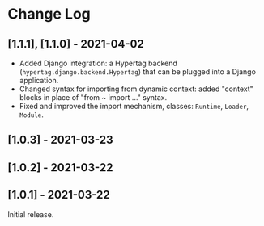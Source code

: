 # Change Log

## [1.1.1], [1.1.0] - 2021-04-02

- Added Django integration: a Hypertag backend (`hypertag.django.backend.Hypertag`) that can be plugged into a Django application.
- Changed syntax for importing from dynamic context: added "context" blocks in place of "from ~ import ..." syntax.
- Fixed and improved the import mechanism, classes: `Runtime`, `Loader`, `Module`.

## [1.0.3] - 2021-03-23

## [1.0.2] - 2021-03-22

## [1.0.1] - 2021-03-22

Initial release.
